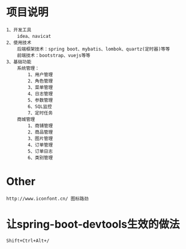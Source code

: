 # 项目说明
    1、开发工具
        idea、navicat
    2、使用技术
        后端框架技术：spring boot、mybatis、lombok、quartz(定时器)等等
        前端技术：bootstrap、vuejs等等
    3、基础功能
        系统管理：
            1、用户管理
            2、角色管理
            3、菜单管理
            4、日志管理  
            5、参数管理
            6、SQL监控
            7、定时任务
        商城管理
            1、商铺管理
            2、商品管理
            3、图片管理
            4、订单管理
            5、订单日志
            6、类别管理
# Other
    http://www.iconfont.cn/ 图标路劲
# 让spring-boot-devtools生效的做法
    Shift+Ctrl+Alt+/